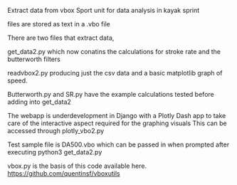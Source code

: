 Extract data from vbox Sport unit for data analysis in kayak sprint 

files are stored as text in a .vbo file

There are two files that extract data, 

get_data2.py which now conatins the calculations for stroke rate and the butterworth filters

readvbox2.py producing just the csv data and a basic matplotlib graph of speed.

Butterworth.py and SR.py have the example calculations tested before adding into get_data2

The webapp is underdevelopment in Django with a Plotly Dash app to take care of the interactive aspect required for the graphing visuals
This can be accessed through plotly_vbo2.py

Test sample file is DA500.vbo which can be passed in when prompted after executing python3 get_data2.py

vbox.py is the basis of this code available here. https://github.com/quentinsf/vboxutils



